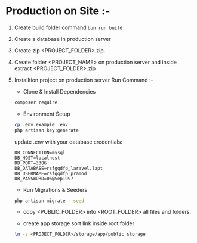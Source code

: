 # Production on Site :-

1. Create build folder command `bun run build`
2. Create a database in production server
3. Create zip <PROJECT_FOLDER>.zip.
4. Create folder <PROJECT_NAME> on production server and inside extract <PROJECT_FOLDER>.zip
5. Installtion project on production server Run Command :-
    - Clone & Install Dependencies
    ```bash
    composer require
    ```

    - Environment Setup
    ```bash
    cp .env.example .env
    php artisan key:generate
    ```

    update .env with your database credentials:
    ```env
    DB_CONNECTION=mysql
    DB_HOST=localhost
    DB_PORT=3306
    DB_DATABASE=rsfgqdfp_laravel.lapt
    DB_USERNAME=rsfgqdfp_pramod
    DB_PASSWORD=06@Sep1997
    ```

    - Run Migrations & Seeders
    ```bash
    php artisan migrate --seed
    ```

    - copy <PUBLIC_FOLDER> into <ROOT_FOLDER> all files and folders.


    - create app storage sort link inside root folder
    ```bash 
    ln -s <PROJECT_FOLDER>/storage/app/public storage
    ```